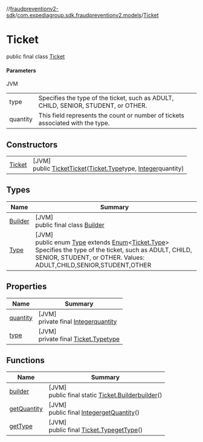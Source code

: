 //[fraudpreventionv2-sdk](../../../index.md)/[com.expediagroup.sdk.fraudpreventionv2.models](../index.md)/[Ticket](index.md)

# Ticket

public final class [Ticket](index.md)

#### Parameters

JVM

| | |
|---|---|
| type | Specifies the type of the ticket, such as ADULT, CHILD, SENIOR, STUDENT, or OTHER. |
| quantity | This field represents the count or number of tickets associated with the type. |

## Constructors

| | |
|---|---|
| [Ticket](-ticket.md) | [JVM]<br>public [Ticket](index.md)[Ticket](-ticket.md)([Ticket.Type](-type/index.md)type, [Integer](https://docs.oracle.com/javase/8/docs/api/java/lang/Integer.html)quantity) |

## Types

| Name | Summary |
|---|---|
| [Builder](-builder/index.md) | [JVM]<br>public final class [Builder](-builder/index.md) |
| [Type](-type/index.md) | [JVM]<br>public enum [Type](-type/index.md) extends [Enum](https://docs.oracle.com/javase/8/docs/api/java/lang/Enum.html)&lt;[Ticket.Type](-type/index.md)&gt;<br>Specifies the type of the ticket, such as ADULT, CHILD, SENIOR, STUDENT, or OTHER. Values: ADULT,CHILD,SENIOR,STUDENT,OTHER |

## Properties

| Name | Summary |
|---|---|
| [quantity](index.md#859008044%2FProperties%2F-173342751) | [JVM]<br>private final [Integer](https://docs.oracle.com/javase/8/docs/api/java/lang/Integer.html)[quantity](index.md#859008044%2FProperties%2F-173342751) |
| [type](index.md#598323549%2FProperties%2F-173342751) | [JVM]<br>private final [Ticket.Type](-type/index.md)[type](index.md#598323549%2FProperties%2F-173342751) |

## Functions

| Name | Summary |
|---|---|
| [builder](builder.md) | [JVM]<br>public final static [Ticket.Builder](-builder/index.md)[builder](builder.md)() |
| [getQuantity](get-quantity.md) | [JVM]<br>public final [Integer](https://docs.oracle.com/javase/8/docs/api/java/lang/Integer.html)[getQuantity](get-quantity.md)() |
| [getType](get-type.md) | [JVM]<br>public final [Ticket.Type](-type/index.md)[getType](get-type.md)() |
